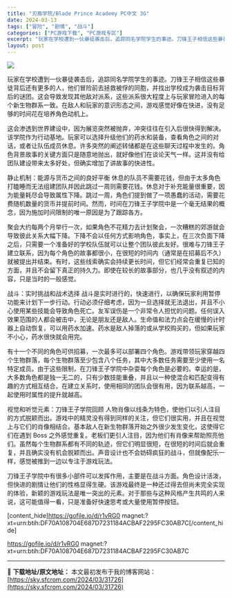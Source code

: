 ```yaml
---
title: "刃裔学院/Blade Prince Academy PC中文 3G"
date: 2024-03-13
tags: ["冒险", "剧情", "战斗"]
categories: ["PC游戏下载", "PC游戏专区"]
excerpt: "玩家在学校遭到一伙暴徒袭击后，追踪同名学院学生的事迹。刀锋王子相信这些暴徒背后还有更多的人，他们冒险前去拯救被俘的同胞，并找出学校成为袭击目标背后的谜团。这会导致发现其他敌对派系，这些派系很大程度上与玩家冒险进入的每个新生物群系一致。在敌人和玩家的意识形态之间，游戏感觉好像在快进，没有足够的时间花在&hellip;"
layout: post
---
```


<img class="aligncenter" src="https://sky.sfcrom.com/wp-content/uploads/2024/03/20240329101412-6a962.jpeg" />

玩家在学校遭到一伙暴徒袭击后，追踪同名学院学生的事迹。刀锋王子相信这些暴徒背后还有更多的人，他们冒险前去拯救被俘的同胞，并找出学校成为袭击目标背后的谜团。这会导致发现其他敌对派系，这些派系很大程度上与玩家冒险进入的每个新生物群系一致。在敌人和玩家的意识形态之间，游戏感觉好像在快进，没有足够的时间花在培养角色动机上。

这会渗透到世界建设中，因为展览突然被抛弃，冲突往往在引入后很快得到解决。该学院作为行动基地。玩家可以选择升级他们的药水和装备，查看角色之间的对话，或者让队伍成员休息。许多突然的阐述转储都是在这些聊天过程中发生的。角色背景故事的关键方面只是随意地抛出，就好像他们在谈论天气一样。这并没有给团队建设带来太多好处，但确实增加了讲故事的快进性。

静止机制：能源与货币之间的良好平衡
休息的队员不需要花钱，但由于太多角色打瞌睡而无法组建团队并因此跳过一周则需要花钱。休息对于补充能量很重要，因为能量耗尽会导致属性下降。跳过一周，角色们提到做了一项愚蠢的活动，需要花费随机数量的货币并提前时间。然而，时间在刀锋王子学院中是一个毫无结果的概念，因为施加时间限制的唯一原因是为了跟踪各方。

聚会大约每两个月举行一次，如果角色不花精力去计划聚会，一次糟糕的郊游就会导致彼此关系大幅下降。下降不会以任何方式影响角色，事实上，在三次负面下降之后，只需要一个准备好的学校队伍就可以让整个团队彼此友好。很难与刀锋王子建立联系，因为每个角色的故事都很小，在很短的时间内（通常是在招募后不久）就被提出并结束。有时，这些线索确实会持续更长时间，但它们经常会重复已知的方面，并且不会留下真正的持久力。即使在较长的故事部分，也几乎没有叙述的内容，只是当时的一般感觉。

战斗：实时挑战和战术选择
战斗是实时进行的，快速进行，以确保玩家利用暂停功能来计划下一步行动。行动必须仔细考虑，因为一旦选择就无法退出，并且不小心使用某些技能会导致角色死亡。友军误伤是一个非常令人担忧的问题。任何误入效果范围的人都会被击中，无论是朋友还是敌人。生命值和法力点会在缓慢的计时器上自动恢复，可以用药水加速。药水是敌人掉落的或从学校购买的，但如果玩家不小心，药水很快就会用完。

有十一个不同的角色可供招募，一次最多可以部署四个角色。游戏带领玩家穿越四个生物群落，每个生物群落至少包含八个任务，其中大多数任务需要至少使用一名特定成员。由于这些限制，在刀锋王子学院中杂耍每个角色是必要的。幸运的是，大多数角色都是独一无二的，只有少数技能重叠，并且以一种使混合和匹配变得有趣的方式相互结合。在建立关系时，使用相同的团队会很有用，因为联系越高，一起使用时属性的提升就越高。

视觉和听觉元素：刀锋王子学院回顾
人物肖像以线条为特色，使他们以引人注目的方式脱颖而出。游戏中的精灵没有得到同样的关注，但它们很实用，并且在视觉上与它们的肖像相结合。基本敌人在新生物群落开始之外很少发生变化，这使得它们在遇到 Boss 之外感觉重复。老板们更引人注目，因为他们有肖像来帮助照亮他们。虽然每个生物群系都有不同的轨迹，但它们明显很短，在很短的时间后就会重复，并且确实没有机会脱颖而出。声音设计也不会妨碍疯狂的战斗，但就像配乐一样，感觉被推到一边以专注于游戏玩法。

刀锋王子学院中有很多小部件可以发挥作用，主要是在战斗方面。角色设计活泼，但快进的剧情让他们的性格显得生硬。该游戏最终是一种还过得去但尚未完全实现的体验，新颖的游戏玩法是唯一突出的元素。对于那些与这种风格产生共鸣的人来说，这可能值得一看，只是准备好快速思考或大量使用暂停按钮。

[content_hide]https://gofile.io/d/r1vRG0
magnet:?xt=urn:btih:DF70A108704E687D7231184ACBAF2295FC30AB7C[/content_hide]
<!--wechatfans start-->
https://gofile.io/d/r1vRG0
magnet:?xt=urn:btih:DF70A108704E687D7231184ACBAF2295FC30AB7C<!--wechatfans end-->

---
📖 **下载地址/原文地址：** 本文最初发布于我的博客网站：[https://sky.sfcrom.com/2024/03/31726](https://sky.sfcrom.com/2024/03/31726)
